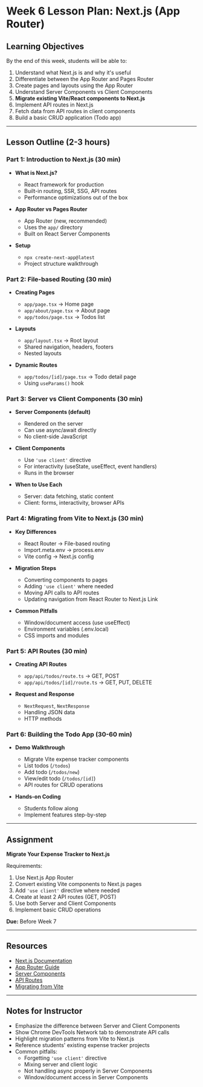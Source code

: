 # Week 6 Lesson Plan: Next.js (App Router)

## Learning Objectives

By the end of this week, students will be able to:
1. Understand what Next.js is and why it's useful
2. Differentiate between the App Router and Pages Router
3. Create pages and layouts using the App Router
4. Understand Server Components vs Client Components
5. **Migrate existing Vite/React components to Next.js**
6. Implement API routes in Next.js
7. Fetch data from API routes in client components
8. Build a basic CRUD application (Todo app)

---

## Lesson Outline (2-3 hours)

### Part 1: Introduction to Next.js (30 min)
- **What is Next.js?**
  - React framework for production
  - Built-in routing, SSR, SSG, API routes
  - Performance optimizations out of the box
  
- **App Router vs Pages Router**
  - App Router (new, recommended)
  - Uses the `app/` directory
  - Built on React Server Components

- **Setup**
  - `npx create-next-app@latest`
  - Project structure walkthrough

### Part 2: File-based Routing (30 min)
- **Creating Pages**
  - `app/page.tsx` → Home page
  - `app/about/page.tsx` → About page
  - `app/todos/page.tsx` → Todos list
  
- **Layouts**
  - `app/layout.tsx` → Root layout
  - Shared navigation, headers, footers
  - Nested layouts

- **Dynamic Routes**
  - `app/todos/[id]/page.tsx` → Todo detail page
  - Using `useParams()` hook

### Part 3: Server vs Client Components (30 min)
- **Server Components (default)**
  - Rendered on the server
  - Can use async/await directly
  - No client-side JavaScript

- **Client Components**
  - Use `'use client'` directive
  - For interactivity (useState, useEffect, event handlers)
  - Runs in the browser

- **When to Use Each**
  - Server: data fetching, static content
  - Client: forms, interactivity, browser APIs

### Part 4: Migrating from Vite to Next.js (30 min)
- **Key Differences**
  - React Router → File-based routing
  - Import.meta.env → process.env
  - Vite config → Next.js config
  
- **Migration Steps**
  - Converting components to pages
  - Adding `'use client'` where needed
  - Moving API calls to API routes
  - Updating navigation from React Router to Next.js Link

- **Common Pitfalls**
  - Window/document access (use useEffect)
  - Environment variables (.env.local)
  - CSS imports and modules

### Part 5: API Routes (30 min)
- **Creating API Routes**
  - `app/api/todos/route.ts` → GET, POST
  - `app/api/todos/[id]/route.ts` → GET, PUT, DELETE
  
- **Request and Response**
  - `NextRequest`, `NextResponse`
  - Handling JSON data
  - HTTP methods

### Part 6: Building the Todo App (30-60 min)
- **Demo Walkthrough**
  - Migrate Vite expense tracker components
  - List todos (`/todos`)
  - Add todo (`/todos/new`)
  - View/edit todo (`/todos/[id]`)
  - API routes for CRUD operations

- **Hands-on Coding**
  - Students follow along
  - Implement features step-by-step

---

## Assignment

**Migrate Your Expense Tracker to Next.js**

Requirements:
1. Use Next.js App Router
2. Convert existing Vite components to Next.js pages
3. Add `'use client'` directive where needed
4. Create at least 2 API routes (GET, POST)
5. Use both Server and Client Components
6. Implement basic CRUD operations

**Due:** Before Week 7

---

## Resources

- [Next.js Documentation](https://nextjs.org/docs)
- [App Router Guide](https://nextjs.org/docs/app)
- [Server Components](https://nextjs.org/docs/app/building-your-application/rendering/server-components)
- [API Routes](https://nextjs.org/docs/app/building-your-application/routing/route-handlers)
- [Migrating from Vite](https://nextjs.org/docs/app/building-your-application/upgrading/from-vite)

---

## Notes for Instructor

- Emphasize the difference between Server and Client Components
- Show Chrome DevTools Network tab to demonstrate API calls
- Highlight migration patterns from Vite to Next.js
- Reference students' existing expense tracker projects
- Common pitfalls:
  - Forgetting `'use client'` directive
  - Mixing server and client logic
  - Not handling async properly in Server Components
  - Window/document access in Server Components
